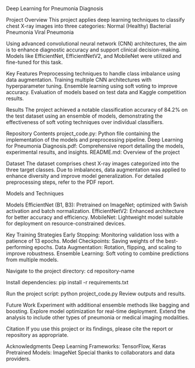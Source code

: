 Deep Learning for Pneumonia Diagnosis

Project Overview
This project applies deep learning techniques to classify chest X-ray images into three categories:
Normal (Healthy)
Bacterial Pneumonia
Viral Pneumonia

Using advanced convolutional neural network (CNN) architectures, the aim is to enhance diagnostic accuracy and support clinical decision-making. Models like EfficientNet, EfficientNetV2, and MobileNet were utilized and fine-tuned for this task.

Key Features
Preprocessing techniques to handle class imbalance using data augmentation.
Training multiple CNN architectures with hyperparameter tuning.
Ensemble learning using soft voting to improve accuracy.
Evaluation of models based on test data and Kaggle competition results.

Results
The project achieved a notable classification accuracy of 84.2% on the test dataset using an ensemble of models, demonstrating the effectiveness of soft voting techniques over individual classifiers.

Repository Contents
project_code.py: Python file containing the implementation of the models and preprocessing pipeline.
Deep Learning for Pneumonia Diagnosis.pdf: Comprehensive report detailing the models, experimental results, and insights.
README.md: Overview of the project 

Dataset
The dataset comprises chest X-ray images categorized into the three target classes. Due to imbalances, data augmentation was applied to enhance diversity and improve model generalization. For detailed preprocessing steps, refer to the PDF report.

Models and Techniques

Models
EfficientNet (B1, B3): Pretrained on ImageNet; optimized with Swish activation and batch normalization.
EfficientNetV2: Enhanced architecture for better accuracy and efficiency.
MobileNet: Lightweight model suitable for deployment on resource-constrained devices.

Key Training Strategies
Early Stopping: Monitoring validation loss with a patience of 13 epochs.
Model Checkpoints: Saving weights of the best-performing epochs.
Data Augmentation: Rotation, flipping, and scaling to improve robustness.
Ensemble Learning: Soft voting to combine predictions from multiple models.

Navigate to the project directory:
cd repository-name

Install dependencies:
pip install -r requirements.txt

Run the project script:
python project_code.py
Review outputs and results.

Future Work
Experiment with additional ensemble methods like bagging and boosting.
Explore model optimization for real-time deployment.
Extend the analysis to include other types of pneumonia or medical imaging modalities.

Citation
If you use this project or its findings, please cite the report or repository as appropriate.

Acknowledgments
Deep Learning Frameworks: TensorFlow, Keras
Pretrained Models: ImageNet
Special thanks to collaborators and data providers.
